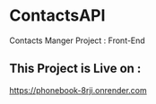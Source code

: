 # ContactsAPI

Contacts Manger Project : Front-End

## This Project is Live on :
https://phonebook-8rji.onrender.com
